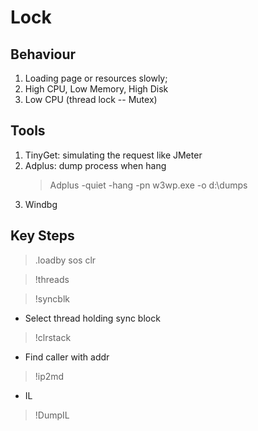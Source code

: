 # Lock
## Behaviour
1. Loading page or resources slowly;
2. High CPU, Low Memory, High Disk
3. Low CPU (thread lock -- Mutex)
## Tools
1. TinyGet: simulating the request like JMeter
2. Adplus: dump process when hang
    > Adplus -quiet -hang -pn w3wp.exe -o d:\dumps
3. Windbg

## Key Steps
> .loadby sos clr

> !threads

> !syncblk

* Select thread holding sync block
> !clrstack

* Find caller with addr
> !ip2md

* IL
> !DumpIL